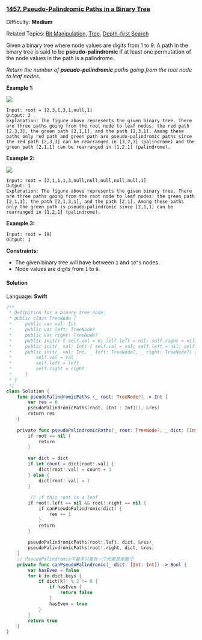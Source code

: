 ### [1457\. Pseudo-Palindromic Paths in a Binary Tree](https://leetcode.com/problems/pseudo-palindromic-paths-in-a-binary-tree/)

Difficulty: **Medium**  

Related Topics: [Bit Manipulation](https://leetcode.com/tag/bit-manipulation/), [Tree](https://leetcode.com/tag/tree/), [Depth-first Search](https://leetcode.com/tag/depth-first-search/)


Given a binary tree where node values are digits from 1 to 9\. A path in the binary tree is said to be **pseudo-palindromic** if at least one permutation of the node values in the path is a palindrome.

_Return the number of **pseudo-palindromic** paths going from the root node to leaf nodes._

**Example 1:**

![](https://assets.leetcode.com/uploads/2020/05/06/palindromic_paths_1.png)

```
Input: root = [2,3,1,3,1,null,1]
Output: 2 
Explanation: The figure above represents the given binary tree. There are three paths going from the root node to leaf nodes: the red path [2,3,3], the green path [2,1,1], and the path [2,3,1]. Among these paths only red path and green path are pseudo-palindromic paths since the red path [2,3,3] can be rearranged in [3,2,3] (palindrome) and the green path [2,1,1] can be rearranged in [1,2,1] (palindrome).
```

**Example 2:**

**![](https://assets.leetcode.com/uploads/2020/05/07/palindromic_paths_2.png)**

```
Input: root = [2,1,1,1,3,null,null,null,null,null,1]
Output: 1 
Explanation: The figure above represents the given binary tree. There are three paths going from the root node to leaf nodes: the green path [2,1,1], the path [2,1,3,1], and the path [2,1]. Among these paths only the green path is pseudo-palindromic since [2,1,1] can be rearranged in [1,2,1] (palindrome).
```

**Example 3:**

```
Input: root = [9]
Output: 1
```

**Constraints:**

*   The given binary tree will have between `1` and `10^5` nodes.
*   Node values are digits from `1` to `9`.


#### Solution

Language: **Swift**

```swift
/**
 * Definition for a binary tree node.
 * public class TreeNode {
 *     public var val: Int
 *     public var left: TreeNode?
 *     public var right: TreeNode?
 *     public init() { self.val = 0; self.left = nil; self.right = nil; }
 *     public init(_ val: Int) { self.val = val; self.left = nil; self.right = nil; }
 *     public init(_ val: Int, _ left: TreeNode?, _ right: TreeNode?) {
 *         self.val = val
 *         self.left = left
 *         self.right = right
 *     }
 * }
 */
class Solution {
    func pseudoPalindromicPaths (_ root: TreeNode?) -> Int {
        var res = 0
        pseudoPalindromicPaths(root, [Int : Int](), &res)
        return res
    }
    
    private func pseudoPalindromicPaths(_ root: TreeNode?, _ dict: [Int: Int], _ res: inout Int) {
        if root == nil { 
            return 
        }
        
        var dict = dict
        if let count = dict[root!.val] {
            dict[root!.val] = count + 1
        } else {
            dict[root!.val] = 1
        }
        
         // if this root is a leaf
        if root!.left == nil && root!.right == nil {
            if canPseudoPalindromic(dict) {
                res += 1
            }
            return
        }
        
        pseudoPalindromicPaths(root!.left, dict, &res)
        pseudoPalindromicPaths(root!.right, dict, &res)
    }
    // PseudoPalindromic中最多只能有一个元素是单数个
    private func canPseudoPalindromic(_ dict: [Int: Int]) -> Bool {
        var hasEven = false
        for k in dict.keys {
            if dict[k]! % 2 != 0 {
                if hasEven {
                    return false
                }
                hasEven = true
            }
        }
        return true
    }
}
```